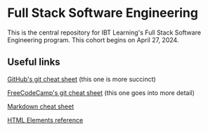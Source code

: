 # Full Stack Software Engineering

This is the central repository for IBT Learning's Full Stack Software Engineering program. This cohort begins on April 27, 2024.

## Useful links

[GitHub's git cheat sheet](https://education.github.com/git-cheat-sheet-education.pdf) (this one is more succinct)

[FreeCodeCamp's git cheat sheet](https://www.freecodecamp.org/news/git-cheat-sheet/) (this one goes into more detail)

[Markdown cheat sheet](https://www.markdownguide.org/cheat-sheet/)

[HTML Elements reference](https://developer.mozilla.org/en-US/docs/Web/HTML/Element)
